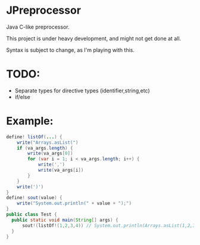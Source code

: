 # JPreprocessor
Java C-like preprocessor.

This project is under heavy development, and might not get done at all.

Syntax is subject to change, as I'm playing with this.

# TODO:
 - Separate types for directive types (identifier,string,etc)
 - if/else

# Example:

```java
define! listOf(...) {
    write("Arrays.asList(")
    if (va_args.length) {
        write(va_args[0])
        for (var i = 1; i < va_args.length; i++) {
            write(',')
            write(va_args[i])
        }
    }
    write(')')
}
define! sout(value) {
    write("System.out.println(" + value + ");")
}
public class Test {
  public static void main(String[] args) {
      sout!(listOf!(1,2,3,4)) // System.out.println(Arrays.asList(1,2,3,4))
  }
}
```

